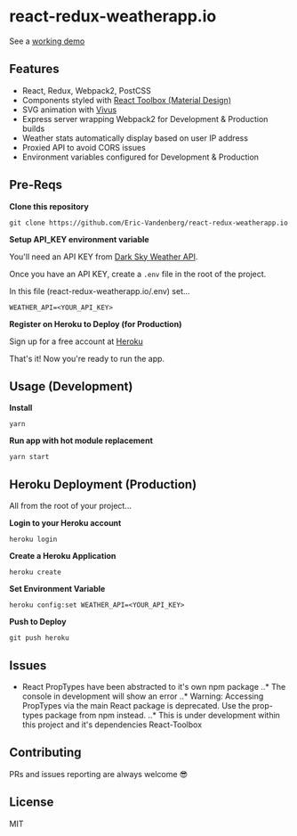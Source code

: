# react-redux-weatherapp.io

See a [working demo](https://sheltered-ridge-22858.herokuapp.com/)


## Features
* React, Redux, Webpack2, PostCSS
* Components styled with [React Toolbox (Material Design)](http://react-toolbox.com/#/components)
* SVG animation with [Vivus](https://github.com/maxwellito/vivus)
* Express server wrapping Webpack2 for Development & Production builds
* Weather stats automatically display based on user IP address
* Proxied API to avoid CORS issues
* Environment variables configured for Development & Production

## Pre-Reqs

**Clone this repository**
```
git clone https://github.com/Eric-Vandenberg/react-redux-weatherapp.io
```

**Setup API_KEY environment variable**

You'll need an API KEY from [Dark Sky Weather API](https://darksky.net/dev/register).

Once you have an API KEY, create a `.env` file in the root of the project.

In this file (react-redux-weatherapp.io/.env) set...
```
WEATHER_API=<YOUR_API_KEY>
```

**Register on Heroku to Deploy (for Production)**

Sign up for a free account at [Heroku](https://signup.heroku.com/)


That's it!  Now you're ready to run the app.

## Usage (Development)

**Install**
```
yarn
```

**Run app with hot module replacement**
```
yarn start
```


## Heroku Deployment (Production)

All from the root of your project...

**Login to your Heroku account**
```
heroku login
```

**Create a Heroku Application**
```
heroku create
```

**Set Environment Variable**
```
heroku config:set WEATHER_API=<YOUR_API_KEY>
```

**Push to Deploy**
```
git push heroku
```


## Issues

* React PropTypes have been abstracted to it's own npm package
..* The console in development will show an error
..* Warning: Accessing PropTypes via the main React package is deprecated. Use the prop-types package from npm instead.
..* This is under development within this project and it's dependencies React-Toolbox

## Contributing

PRs and issues reporting are always welcome 😎

## License

MIT


